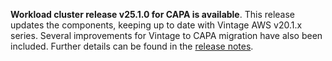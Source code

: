 **Workload cluster release v25.1.0 for CAPA is available**. This release updates the components, keeping up to date with Vintage AWS v20.1.x series. Several improvements for Vintage to CAPA migration have also been included. Further details can be found in the [release notes](https://docs.giantswarm.io/changes/workload-cluster-releases-aws/releases/capa-v25.1.0/).
